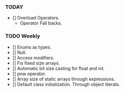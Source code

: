 ### TODAY
- [] Overload Operators.
    - Operator Fall backs.
### TODO Weekly
- [] Enums as types.
- [] Null.
- [] Access modifiers.
- [] Fix fixed size arrays.
- [] Automatic bit size casting for float and int.
- [] pow operator.
- [] Array size of static arrays through expressions.
- [] Default class initialization. Through object literals.